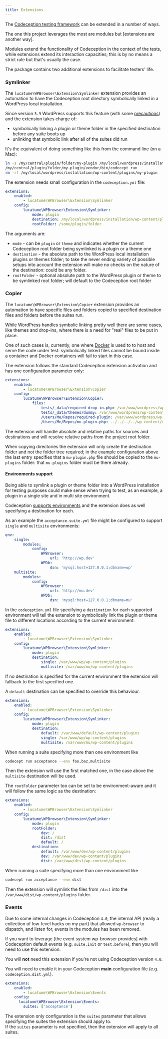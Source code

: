 ```yaml
---
title: Extensions
---
```


The [Codeception testing framework](http://codeception.com/ "Codeception - BDD-style PHP testing.") can be extended in a number of ways.  

The one this project leverages the most are modules but [extensions are another way].  

Modules extend the functionality of Codeception in the context of the tests, while extensions extend its interaction capacities; this is by no means a strict rule but that's usually the case.  

The package contains two additional extensions to facilitate testers' life.

### Symlinker

The `lucatume\WPBrowser\Extension\Symlinker` extension provides an automation to have the Codeception root directory symbolically linked in a WordPress local installation.  

Since version `3.9` WordPress supports this feature (with some [precautions](https://make.wordpress.org/core/2014/04/14/symlinked-plugins-in-wordpress-3-9/https://make.wordpress.org/core/2014/04/14/symlinked-plugins-in-wordpress-3-9/)) and the extension takes charge of:

* symbolically linking a plugin or theme folder in the specified destination before any suite boots up
* unlinking that symbolic link after all of the suites did run

It's the equivalent of doing something like this from the command line (on a Mac):

```bash
ln -s /my/central/plugin/folder/my-plugin /my/local/wordpress/installation/wp-content/plugins/my-plugin
/my/central/plugin/folder/my-plugin/vendor/bin/codecept run
rm -rf /my/local/wordpress/installation/wp-content/plugins/my-plugin

```

The extension needs small configuration in the `codeception.yml` file:

```yaml
extensions:
    enabled:
        - lucatume\WPBrowser\Extension\Symlinker
    config:
        lucatume\WPBrowser\Extension\Symlinker:
            mode: plugin
            destination: /my/local/wordpress/installation/wp-content/plugins
            rootFolder: /some/plugin/folder
```

The arguments are:

* `mode` - can be `plugin` or `theme` and indicates whether the current Codeception root folder being symlinked is a plugin or a theme one
* `destination` - the absolute path to the WordPress local installation plugins or themes folder; to take the never ending variety of possible setups into account the extension will make no checks on the nature of the destination: could be any folder.
* `rootFolder` - optional absolute path to the WordPress plugin or theme to be symlinked root folder; will default to the Codeception root folder

### Copier

The `lucatume\WPBrowser\Extension\Copier` extension provides an automation to have specific files and folders copied to specified destination files and folders before the suites run.

While WordPress handles symbolic linking pretty well there are some cases, like themes and drop-ins, where there is a need for "real" files to be put in place.

One of such cases is, currently, one where [Docker](https://www.docker.com/get-started) is used to to host and serve the code under test: symbolically linked files cannot be bound inside a container and Docker containers will fail to start in this case.

The extension follows the standard Codeception extension activation and has one configuration parameter only:


```yaml
extensions:
    enabled:
        - lucatume\WPBrowser\Extension\Copier
    config:
        lucatume\WPBrowser\Extension\Copier:
            files:
                tests/_data/required-drop-in.php: /var/www/wordpress/wp-content/drop-in.php
                tests/_data/themes/dummy: /var/www/wordpress/wp-content/themes/dummy
                /Users/Me/Repos/required-plugin: /var/www/wordpress/wp-content/plugins/required-plugin.php
                /Users/Me/Repos/mu-plugin.php: ../../../../wp-content/mu-plugins/mu-plugin.php
```

The extension will handle absolute and relative paths for sources and destinations and will resolve relative paths from the project root folder.

When copying directories the extension will only create the destination folder and not the folder tree required; in the example configuration above the last entry specifies that a `mu-plugin.php` file should be copied to the `mu-plugins` folder: that `mu-plugins` folder must be there already.

#### Environments support

Being able to symlink a plugin or theme folder into a WordPress installation for testing purposes could make sense when trying to test, as an example, a plugin in a single site and in multi site environment.  

Codeception [supports environments](http://codeception.com/docs/07-AdvancedUsage#Environmentshttp://codeception.com/docs/07-AdvancedUsage#Environments) and the extension does as well specifying a destination for each.

As an example the `acceptance.suite.yml` file might be configured to support `single` and `multisite` environments:

```yaml
env:
    single:
        modules:
            config:
                WPBrowser:
                    url: 'http://wp.dev'
                WPDb:
                    dsn: 'mysql:host=127.0.0.1;dbname=wp'
    multisite:
        modules:
            config:
                WPBrowser:
                    url: 'http://mu.dev'
                WPDb:
                    dsn: 'mysql:host=127.0.0.1;dbname=mu'
```

In the `codeception.yml` file specifying a `destination` for each supported environment will tell the extension to symbolically link the plugin or theme file to different locations according to the current environment:

```yaml
extensions:
    enabled:
        - lucatume\WPBrowser\Extension\Symlinker
    config:
        lucatume\WPBrowser\Extension\Symlinker:
            mode: plugin
            destination:
                single: /var/www/wp/wp-content/plugins
                multisite: /var/www/mu/wp-content/plugins
```

If no destination is specified for the current environment the extension will fallback to the first specified one.  

A `default` destination can be specified to override this behaviour.

```yaml
extensions:
    enabled:
        - lucatume\WPBrowser\Extension\Symlinker
    config:
        lucatume\WPBrowser\Extension\Symlinker:
            mode: plugin
            destination:
                default: /var/www/default/wp-content/plugins
                single: /var/www/wp/wp-content/plugins
                multisite: /var/www/mu/wp-content/plugins
```

When running a suite specifying more than one environment like


```bash
codecept run acceptance --env foo,baz,multisite
```

Then the extension will use the first matched one, in the case above the `multisite` destination will be used.  

The `rootFolder` parameter too can be set to be environment-aware and it will follow the same logic as the destination:


```yaml
extensions:
    enabled:
        - lucatume\WPBrowser\Extension\Symlinker
    config:
        lucatume\WPBrowser\Extension\Symlinker:
            mode: plugin
            rootFolder:
                dev: /
                dist: /dist
                default: /
            destination:
                default: /var/www/dev/wp-content/plugins
                dev: /var/www/dev/wp-content/plugins
                dist: /var/www/dist/wp-content/plugins
```

When running a suite specifying more than one environment like

```bash
codecept run acceptance --env dist
```

Then the extension will symlink the files from `/dist` into the `/var/www/dist/wp-content/plugins` folder.

### Events

Due to some internal changes in Codeception `4.0`, the internal API (really a collection of low-level hacks on my part) that allowed `wp-browser` to dispatch, and listen for, events in the modules has been removed.

If you want to leverage [the event system wp-browser provides] with Codeception default events (e.g. `suite.init` or `test.before`), then you will need to use this extension.

You will **not** need this extension if you're not using Codeception version `4.0`.

You will need to enable it in your Codeception **main** configuration file (e.g. `codeception.dist.yml`).

```yaml
extensions:
    enabled:
        - lucatume\WPBrowser\Extension\Events
    config:
      lucatume\WPBrowser\Extension\Events:
        suites: ['acceptance']
```

The extension only configuration is the `suites` parameter that allows specifying the suites the extension should apply to.  
If the `suites` parameter is not specified, then the extension will apply to all suites.  

[4]: events-api
